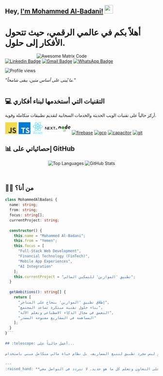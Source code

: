 ## Hey, [I'm Mohammed Al-Badani!](https://github.com/Your-GitHub-Username)  <img src="https://media.giphy.com/media/hvRJCLFzcasrR4ia7z/giphy.gif" width="28px" height="28px">

# أهلاً بكم في عالمي الرقمي، حيث تتحول الأفكار إلى حلول.

<img src='https://github.com/MarikIshtar007/MarikIshtar007/blob/master/images/matrix.gif' alt='Awesome Matrix Code' align='right' width="400"/>

<!-- غيّر هذه الروابط لتناسب حساباتك -->
[![Linkedin Badge](https://img.shields.io/badge/-Mohammed%20Al--Badani-blue?style=for-the-badge&logo=Linkedin&logoColor=white&link=https://www.linkedin.com/in/your-linkedin-profile)](https://www.linkedin.com/in/your-linkedin-profile) [![Gmail Badge](https://img.shields.io/badge/-mhbaltlim3@gmail.com-c14438?style=for-the-badge&logo=Gmail&logoColor=white&link=mailto:mhbaltlim3@gmail.com)](mailto:mhbaltlim3@gmail.com) [![WhatsApp Badge](https://img.shields.io/badge/-Contact%20Me-25D366?style=for-the-badge&logo=whatsapp&logoColor=white&link=https://wa.me/967777798804)](https://wa.me/967777798804)

<!-- عداد الزوار، لا تنس تغيير اسم المستخدم -->
<p align="left"> <img src="https://komarev.com/ghpvc/?username=Your-GitHub-Username" alt="Profile views" /> </p>

<div style="text-align: left"><i>"ما يُبنى على أساس متين، يبقى شامخاً."</i></div>
<br>

## :computer: التقنيات التي أستخدمها لبناء أفكاري

أركز حالياً على تقنيات الويب الحديثة والخدمات السحابية لتقديم تطبيقات متكاملة وقوية.

<p align="left">
  <a href="https://developer.mozilla.org/en-US/docs/Web/JavaScript" target="_blank" rel="noreferrer"><img src="https://raw.githubusercontent.com/devicons/devicon/master/icons/javascript/javascript-original.svg" alt="javascript" width="40" height="40"/></a>
  <a href="https://www.typescriptlang.org/" target="_blank" rel="noreferrer"><img src="https://raw.githubusercontent.com/devicons/devicon/master/icons/typescript/typescript-original.svg" alt="typescript" width="40" height="40"/></a>
  <a href="https://reactjs.org/" target="_blank" rel="noreferrer"><img src="https://raw.githubusercontent.com/devicons/devicon/master/icons/react/react-original-wordmark.svg" alt="react" width="40" height="40"/></a>
  <a href="https://nextjs.org/" target="_blank" rel="noreferrer"><img src="https://raw.githubusercontent.com/devicons/devicon/master/icons/nextjs/nextjs-original-wordmark.svg" alt="nextjs" width="40" height="40"/></a>
  <a href="https://nodejs.org" target="_blank" rel="noreferrer"><img src="https://raw.githubusercontent.com/devicons/devicon/master/icons/nodejs/nodejs-original-wordmark.svg" alt="nodejs" width="40" height="40"/></a>
  <a href="https://firebase.google.com/" target="_blank" rel="noreferrer"><img src="https://www.vectorlogo.zone/logos/firebase/firebase-icon.svg" alt="firebase" width="40" height="40"/></a>
  <a href="https://cloud.google.com" target="_blank" rel="noreferrer"><img src="https://www.vectorlogo.zone/logos/google_cloud/google_cloud-icon.svg" alt="gcp" width="40" height="40"/></a>
  <a href="https://capacitorjs.com/" target="_blank" rel="noreferrer"><img src="https://www.vectorlogo.zone/logos/capacitorjs/capacitorjs-icon.svg" alt="capacitor" width="40" height="40"/></a>
  <a href="https://git-scm.com/" target="_blank" rel="noreferrer"><img src="https://www.vectorlogo.zone/logos/git-scm/git-scm-icon.svg" alt="git" width="40" height="40"/></a>
</p>

## :bar_chart: إحصائياتي على GitHub

<!-- استبدل Your-GitHub-Username باسم المستخدم الخاص بك في الرابطين التاليين -->
<p align="center">
  <img align="center" src="https://github-readme-stats.vercel.app/api/top-langs?username=Your-GitHub-Username&show_icons=true&locale=en&layout=compact" alt="Top Languages" />
  <img align="center" src="https://github-readme-stats.vercel.app/api?username=Your-GitHub-Username&show_icons=true&locale=en" alt="GitHub Stats" />
</p>
<br>

## :man_technologist: من أنا؟
```typescript
class MohammedAlBadani {
  name: string;
  from: string;
  focus: string[];
  currentProject: string;

  constructor() {
    this.name = "Mohammed Al-Badani";
    this.from = "Yemen";
    this.focus = [
      "Full-Stack Web Development",
      "Financial Technology (FinTech)",
      "Mobile App Experiences",
      "AI Integration"
    ];
    this.currentProject = "تطبيق 'الموازين' للتمكين المالي";
  }

  getAmbitions(): string[] {
    return [
      "إطلاق تطبيق 'الموازين' بنجاح على المتاجر",
      "بناء حلول تقنية مبتكرة تساعد المجتمع",
      "التعمق في مجال الذكاء الاصطناعي وتعلم الآلة",
      "المساهمة في المشاريع مفتوحة المصدر"
    ];
  }
}```

## :telescope: أعمل حالياً على...

أكرس وقتي وجهدي حالياً لبناء وتطوير **تطبيق "الموازين"**. وهو ليس مجرد تطبيق لتتبع المصاريف، بل نظام حياة مالي متكامل مبني باستخدام `Next.js`, `Firebase`, و `Gemini AI`، يهدف لمساعدة الناس على التحكم بمستقبلهم المالي بذكاء وبساطة.

---
:raised_hand: **هل لديك فكرة أو اقتراح؟** أنا دائماً منفتح على التعاون وتعلم كل ما هو جديد. لا تتردد في التواصل معي!

